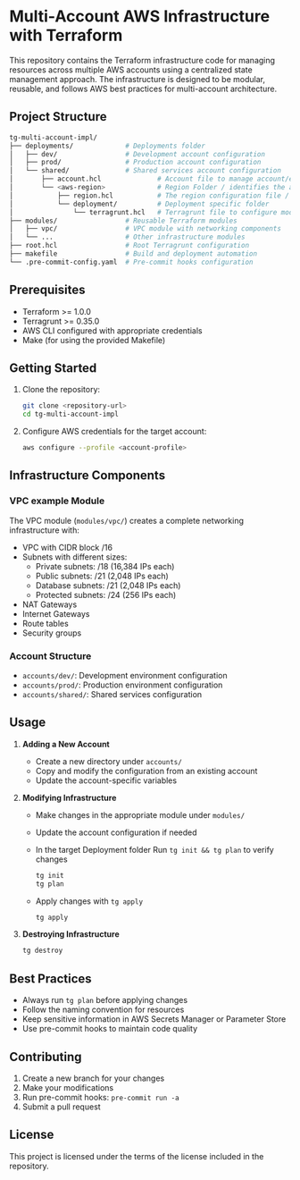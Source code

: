 # Multi-Account AWS Infrastructure with Terraform

This repository contains the Terraform infrastructure code for managing resources across multiple AWS accounts using a centralized state management approach. The infrastructure is designed to be modular, reusable, and follows AWS best practices for multi-account architecture.

## Project Structure

```sh
tg-multi-account-impl/
├── deployments/             # Deployments folder
│   ├── dev/                 # Development account configuration
│   ├── prod/                # Production account configuration
│   └── shared/              # Shared services account configuration
│       ├── account.hcl              # Account file to manage account/environment specific configurations
│       └── <aws-region>             # Region Folder / identifies the aws home region where deployments will be executed
│           ├── region.hcl           # The region configuration file / identifies the aws home region where deployments will be executed
│           └── deployment/          # Deployment specific folder 
│               └── terragrunt.hcl   # Terragrunt file to configure module calls and implementations
├── modules/                 # Reusable Terraform modules
│   ├── vpc/                 # VPC module with networking components
│   └── ...                  # Other infrastructure modules
├── root.hcl                 # Root Terragrunt configuration
├── makefile                 # Build and deployment automation
└── .pre-commit-config.yaml  # Pre-commit hooks configuration
```

## Prerequisites

- Terraform >= 1.0.0
- Terragrunt >= 0.35.0
- AWS CLI configured with appropriate credentials
- Make (for using the provided Makefile)

## Getting Started

1. Clone the repository:

   ```bash
   git clone <repository-url>
   cd tg-multi-account-impl
   ```

2. Configure AWS credentials for the target account:

   ```bash
   aws configure --profile <account-profile>
   ```

## Infrastructure Components

### VPC example Module

The VPC module (`modules/vpc/`) creates a complete networking infrastructure with:

- VPC with CIDR block /16
- Subnets with different sizes:
  - Private subnets: /18 (16,384 IPs each)
  - Public subnets: /21 (2,048 IPs each)
  - Database subnets: /21 (2,048 IPs each)
  - Protected subnets: /24 (256 IPs each)
- NAT Gateways
- Internet Gateways
- Route tables
- Security groups

### Account Structure

- `accounts/dev/`: Development environment configuration
- `accounts/prod/`: Production environment configuration
- `accounts/shared/`: Shared services configuration

## Usage

1. **Adding a New Account**
   - Create a new directory under `accounts/`
   - Copy and modify the configuration from an existing account
   - Update the account-specific variables

2. **Modifying Infrastructure**
   - Make changes in the appropriate module under `modules/`
   - Update the account configuration if needed
   - In the target Deployment folder Run `tg init && tg plan` to verify changes

        ```bash
        tg init
        tg plan
        ```

   - Apply changes with `tg apply`

        ```bash
        tg apply
        ```

3. **Destroying Infrastructure**

   ```bash
   tg destroy
   ```

## Best Practices

- Always run `tg plan` before applying changes
- Follow the naming convention for resources
- Keep sensitive information in AWS Secrets Manager or Parameter Store
- Use pre-commit hooks to maintain code quality

## Contributing

1. Create a new branch for your changes
2. Make your modifications
3. Run pre-commit hooks: `pre-commit run -a`
4. Submit a pull request

## License

This project is licensed under the terms of the license included in the repository.
